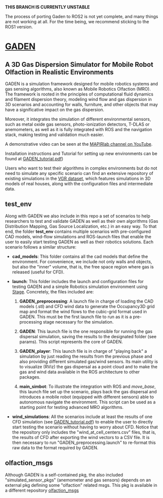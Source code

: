 **THIS BRANCH IS CURRENTLY UNSTABLE**

The process of porting Gaden to ROS2 is not yet complete, and many things are not working at all. For the time being, we recommend sticking to the ROS1 version.

# [GADEN]()

## A 3D Gas Dispersion Simulator for Mobile Robot Olfaction in Realistic Environments

GADEN is a simulation framework designed for mobile robotics systems and gas sensing algorithms, also known as Mobile Robotics Olfaction (MRO). The framework is rooted in the principles of computational fluid dynamics and filament dispersion theory, modeling wind flow and gas dispersion in 3D scenarios and accounting for walls, furniture, and other objects that may have a significative impact on the gas dispersion.

Moreover, it integrates the simulation of different environmental sensors, such as metal oxide gas sensors, photo-ionization detectors, T-DLAS or anemometers, as well as it is fully integrated with ROS and the navigation stack, making testing and validation much easier.

A demonstrative video can be seen at the [MAPIRlab channel on YouTube](https://www.youtube.com/watch?v=ZPGtk8KLtiE&ab_channel=MAPIRUMA).

Installation instructions and Tutorial for setting up new environments can be found at [GADEN_tutorial.pdf](https://github.com/MAPIRlab/gaden/blob/master/GADEN_tutorial.pdf))

Users who want to test their algorithms in complex environments but do not need to simulate any specific scenario can find an extensive repository of existing simulations in the [VGR dataset](https://mapir.isa.uma.es/mapirwebsite/?p=1708), which features simulations in 3D models of real houses, along with the configuration files and intermediate data.

## test_env

Along with GADEN we also include in this repo a set of scenarios to help researchers to test and validate GADEN as well as their own algorithms (Gas Distribution Mapping, Gas Source Localization, etc.) in an easy way. To that end, the folder **test_env** contains multiple scenarios with pre-configured CAD models, wind-flow simulations and ROS-launch files that enable the user to easily start testing GADEN as well as their robotics solutions. Each scenario follows a similar structure:

* **cad_models**:
This folder contains all the cad models that define the environment. For convenience, we include not only walls and objects, but also the "inner" volume, that is, the free space region where gas is released (useful for CFD).

* **launch**:
This folder includes the launch and configuration files for testing GADEN and a simple Robotics simulation environment using [Stage](http://wiki.ros.org/stage). Concretely, the files included are:

    1. **GADEN_preprocessing**: A launch file in charge of loading the CAD models (.stl) and CFD wind data to generate the Occupancy3D grid map and format the wind flows to the cubic-grid format used in GADEN. This must be the first launch file to run as it is a pre-processing stage necessary for the simulation.

    2. **GADEN**: This launch file is the one responsible for running the gas dispersal simulation, saving the results to the designated folder (see params). This script represents the core of GADEN.

    3. **GADEN_player**: This launch file is in charge of "playing back" a simulation by just reading the results from the previous phase and also providing different simulated gas/wind sensors. Its main utility is to visualize (RViz) the gas dispersal as a point cloud and to make the gas and wind data available in the ROS architecture to other packages.

    4. **main_simbot**: To illustrate the integration with ROS and *move_base*, this launch file set up the scenario, plays back the gas dispersal and introduces a mobile robot (equipped with different sensors) able to autonomous navigate the environment. This script can be used as a starting point for testing advanced MRO algorithms.
  
* **wind_simulations**:
All the scenarios include at least the results of one CFD simulation (see [GADEN_tutorial.pdf](https://github.com/MAPIRlab/gaden/blob/master/GADEN_tutorial.pdf)) to enable the user to directly start testing the scenario without having to worry about CFD. Notice that the repository only includes the "wind_at_cell_centers.csv" files, that is, the results of CFD after exporting the wind vectors to a CSV file. It is then necessary to run "GADEN_preprocessing.launch" to re-format this raw data to the format required by GADEN.

## olfaction_msgs

Although GADEN is a self-contained pkg, the also included "simulated_sensor_pkgs" (anemometer and gas sensors) depends on an external pkg defining some "olfaction" related msgs. This pkg is available in a different repository [olfaction_msgs](https://github.com/MAPIRlab/olfaction_msgs)

